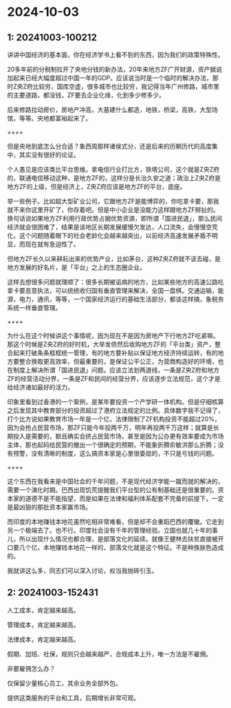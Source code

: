 # 2024-10-03

## 1: 20241003-100212

讲讲中国经济的基本面，你在经济学书上看不到的东西，因为我们的政策特殊性。

20多年前的分税制拉开了央地分钱的新办法，20年来地方ZF广开财源，资产据说加起来已经大幅度超过中国一年的GDP。应该说当时是一个临时的解决办法，那时Z央Z府比较穷，国库空虚，很多城市也比较穷，我记得当年广州修路，城市里的主要道路，都没钱，ZF要去企业化缘，化到多少修多少。

后来修路拉动房价，房地产冲高，大基建什么都造，地铁，桥梁，高铁，大型场馆，等等。央地都富裕起来了。

++++

但是央地到底怎么分合适？象西周那样诸侯式分，还是后来的历朝历代的高度集中，其实没有很好的论证。

个人愚见是应该类比平台思维。拿电信行业打比方，铁塔公司，这个就是Z央Z府的，联通电信移动这种，是地方ZF的，这样分是长治久安之道；政治上Z央Z府是地方ZF的上级，但是经济上，Z央Z府应该是地方ZF的平台，底座。

举一些例子。比如超大型矿业公司，它跟地方ZF是能博弈的，你吃拿卡要，那我就不来你这里开矿了，你存着吧。但是中小企业是没能力这样跟地方ZF掰扯的。换句话说如果地方ZF利用行政优势占据优势资源，即所谓「国进民退」，那么民间经济就会很困难了，结果是该地区长期发展缓慢欠发达，人口流失，会慢慢空壳化，这个问题随着眼下的社会老龄化会越来越突出，以前经济高速发展矛盾不明显，而现在就有急迫性了。

但地方ZF长久以来耕耘出来的优势产业，比如茅台，这种Z央Z府就不该去碰，是地方发展的好名片，是「平台」之上的生态圈企业。

这样去想很多问题就理顺了：很多长期被诟病的地方，比如某些地方的高速公路吃拿卡要恶意执法，可以统统收归国有垂直管理来解决，全国一盘棋。交通运输，能源，电力，通讯，等等，一个国家经济运行的基础生活部分，都该这样搞，象税务系统一样垂直管理。

++++

为什么在这个时候讲这个事情呢，因为现在不是因为房地产下行地方ZF吃紧嘛。那这个时候是Z央Z府的好时机，大举发债然后收购地方ZF的「平台类」资产，整合起来打破条条框框统一管理，有的地方要补贴以保证地方经济持续运转，有的地方要整合换取更高效率，但最重要的，是保证公平公正，为营商构造好的环境，也在制度上解决所谓「国进民退」问题。应该立法划两道线，一条是Z央Z府和地方ZF的经营活动分界，一条是ZF和民间的经营分界，应该逐步立法规范，这个才是给经济诸如最好的活力。

印象里看到过香港的一个案例，是某年要投资一个产学研一体机构。但是仔细核算之后发现其中教育部分的投资超过了港府立法规定的比例。具体数字我不记得了，打个比方说如果教育市场一年是一个亿，法律限制了ZF机构投资不能超过20%，因为会抢占民营市场，那ZF只能今年投两千万，明年再投两千万这样；就算是长期投入是需要的，额且确实会挤占民营市场，甚至是因为公办更有效率要成为市场主体，那也起码给民营的撤出一个很确定的预期，不能象折腾俞敏洪那么折腾；没有预警，没有清晰的制度，这么搞资本家是心里很委屈的，不只是亏钱的问题。

++++

这个东西在我看来是中国社会的千年问题，不是现代经济学能一蹴而就的解决的，需要一个演化时期。巴西出现饥荒提醒我们平台型的公有制基础还是很重要的。资本家的道德不是不能指望，而是如果在法律和福利体系配套不完备的前提下，一定是最凶狠的那批资本家赢市场。

而印度的本地赚钱本地花虽然吃相非常难看，但是却不会重蹈巴西的覆辙。它走到另一个极端去了。也不行。印度社会没有千年的管理经验。立国也就几十年的事儿，所以出现什么情况也都合理，是部落文化的延续。就像王健林去扶贫直接被开口要几个亿，本地赚钱本地花一样的，部落文化就是这个特征。不是种族肤色造成的。

我就讲这么多，同志们可以深入讨论，权当我抛砖引玉。

## 2: 20241003-152431

人工成本，肯定越来越高。

管理成本，肯定越来越高。

法律成本，肯定越来越高。

假期、加班、社保，规则只会越来越严，合规成本上升，唯一方法是不雇佣。

非要雇佣怎么办？

仅保留少量核心员工，其余业务全部外包。

提供这类服务的平台和工具，后期增长非常可观。 ​​​

